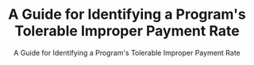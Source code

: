 ---
layout: resources-landing
title: "A Guide for Identifying a Program's Tolerable Improper Payment Rate"
subtitle: "A Guide for Identifying a Program's Tolerable Improper Payment Rate"
doc-link: ../assets/files/TolerableRateGuide_final.pdf
filters: payment-integrity playbook omb 2021 cfoc
fiscal_year: 2021
---